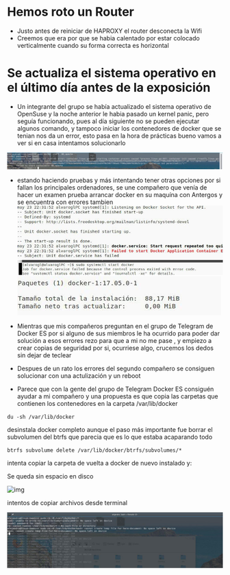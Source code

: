 # Hemos roto un Router
* Justo antes de reiniciar de HAPROXY el router desconecta la Wifi
* Creemos que era por que se habia calentado por estar colocado verticalmente cuando su forma correcta es horizontal

# Se actualiza el sistema operativo en el último día antes de la exposición
* Un integrante del grupo se había actualizado el sistema operativo de OpenSuse y la noche anterior le habia pasado un kernel panic, pero seguía funcionando, pues al día siguiente no se pueden ejecutar algunos comando, y tampoco iniciar los contenedores de docker que se tenian nos da un error, esto pasa en la hora de prácticas bueno vamos a ver si en casa intentamos solucionarlo

![img](./imagenes/1.jpg)



* estando haciendo pruebas y más intentando tener otras opciones por si fallan los principales ordenadores, se une compañero que venía de hacer un examen  prueba arrancar docker en su maquína con Antergos y se encuentra con errores tambien
![img](./imagenes/2.jpg)
![img](./imagenes/2-1.jpg)
![img](./imagenes/3.jpg)



* Mientras que mis compañeros preguntan en el grupo de Telegram de Docker ES por si alguno de sus miembros le ha ocurrido para poder dar solución a esos errores  rezo para que a mi no me pase , y empiezo a crear copias de seguridad por si, ocurriese algo, crucemos los dedos sin dejar de teclear

* Despues de un rato los errores del segundo compañero se consiguen solucionar con una actulización y un reboot

* Parece que con la gente del grupo de Telegram Docker ES consiguén ayudar a mi compañero y una propuesta es que copia las carpetas que contienen los contenedores 
en la carpeta /var/lib/docker
~~~
du -sh /var/lib/docker
~~~
desinstala docker completo aunque el paso más importante fue borrar el subvolumen del btrfs que parecia que es lo que estaba acaparando todo
~~~
btrfs subvolume delete /var/lib/docker/btrfs/subvolumes/*
~~~
intenta copiar la carpeta de vuelta a docker de nuevo instalado y:

Se queda sin espacio en disco 

![img](../imagenes/5.jpg)

intentos de copiar archivos desde terminal

![img](./imagenes/6.jpg)

